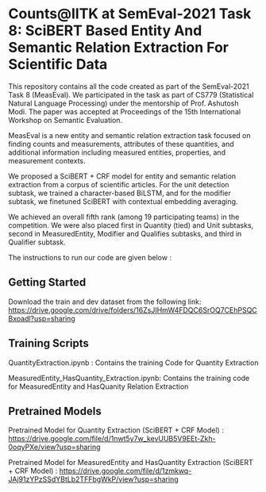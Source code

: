 # Counts@IITK at SemEval-2021 Task 8: SciBERT Based Entity And Semantic Relation Extraction For Scientific Data

This repository contains all the code created as part of the SemEval-2021 Task 8 (MeasEval). We participated in the task as part of CS779 (Statistical Natural Language Processing) under the mentorship of Prof. Ashutosh Modi. The paper was accepted at Proceedings of the 15th International Workshop on Semantic Evaluation. 

MeasEval is a new entity and semantic relation extraction task focused on finding counts and measurements, attributes of these quantities, and additional information including measured entities, properties, and measurement contexts.

We proposed a SciBERT + CRF model for entity and semantic relation extraction from a corpus of scientific articles. For the unit detection subtask, we trained a character-based BiLSTM, and for the modifier subtask, we finetuned SciBERT with contextual embedding averaging. 

We achieved an overall fifth rank (among 19 participating teams) in the competition. We were also placed first in Quantity (tied) and Unit subtasks, second in MeasuredEntity, Modifier and Qualifies subtasks, and third in Qualifier subtask.

The instructions to run our code are given below :

## Getting Started
Download the train and dev dataset from the following link: https://drive.google.com/drive/folders/16ZsJIHmW4FDQC6SrOQ7CEhPSQCBxoadl?usp=sharing

## Training Scripts
QuantityExtraction.ipynb : Contains the training Code for Quantity Extraction 

MeasuredEntity_HasQuantity_Extraction.ipynb: Contains the training code for MeasuredEntity and HasQuanity Relation Extraction

## Pretrained Models
Pretrained Model for Quantity Extraction (SciBERT + CRF Model) : https://drive.google.com/file/d/1nwt5y7w_kevUUB5V9EEt-Zkh-0oqyPXe/view?usp=sharing

Pretrained Model for MeasuredEntity and HasQuantity Extraction (SciBERT + CRF Model) : https://drive.google.com/file/d/1zmkwq-JAj91zYPzSSdYBtLb2TFFbgWkP/view?usp=sharing

